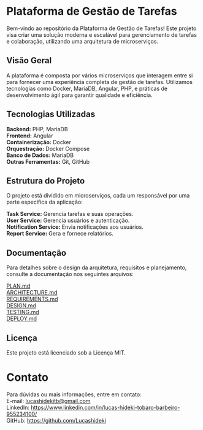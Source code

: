# Plataforma de Gestão de Tarefas

Bem-vindo ao repositório da Plataforma de Gestão de Tarefas! Este projeto visa criar uma solução moderna e escalável para gerenciamento de tarefas e colaboração, utilizando uma arquitetura de microserviços.

## Visão Geral

A plataforma é composta por vários microserviços que interagem entre si para fornecer uma experiência completa de gestão de tarefas. Utilizamos tecnologias como Docker, MariaDB, Angular, PHP, e práticas de desenvolvimento ágil para garantir qualidade e eficiência.

## Tecnologias Utilizadas

**Backend:** PHP, MariaDB<br>
**Frontend:** Angular<br>
**Containerização:** Docker<br>
**Orquestração:** Docker Compose<br>
**Banco de Dados:** MariaDB<br>
**Outras Ferramentas:** Git, GitHub<br>

## Estrutura do Projeto

O projeto está dividido em microserviços, cada um responsável por uma parte específica da aplicação:<br>

**Task Service:** Gerencia tarefas e suas operações.<br>
**User Service:** Gerencia usuários e autenticação.<br>
**Notification Service:** Envia notificações aos usuários.<br>
**Report Service:** Gera e fornece relatórios.<br>

## Documentação

Para detalhes sobre o design da arquitetura, requisitos e planejamento, consulte a documentação nos seguintes arquivos:<br>

[PLAN.md](https://github.com/Lucashideki/project/blob/main/docs/PLAN.md)<br>
[ARCHITECTURE.md](https://github.com/Lucashideki/project/blob/main/docs/ARCHITECTURE.md)<br>
[REQUIREMENTS.md](https://github.com/Lucashideki/project/blob/main/docs/REQUIREMENTS.md)<br>
[DESIGN.md](https://github.com/Lucashideki/project/blob/main/docs/DESIGN.md)<br>
[TESTING.md](https://github.com/Lucashideki/project/blob/main/docs/TESTING.md)<br>
[DEPLOY.md](https://github.com/Lucashideki/project/blob/main/docs/DEPLOY.md)<br>

## Licença

Este projeto está licenciado sob a Licença MIT.

# Contato

Para dúvidas ou mais informações, entre em contato:<br>
E-mail: lucashidekitb@gmail.com<br>
LinkedIn: https://www.linkedin.com/in/lucas-hideki-tobaro-barbeiro-955234100/<br>
GitHub: https://github.com/Lucashideki<br>
